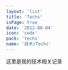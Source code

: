 ```yaml
---
layout: 'list'
title: 'Techs'
isPage: true
date: '2012-08-04'
icon: 'code'
pack: 'techs'
name: '技术/Techs'
---
```



这里是我的技术相关记录